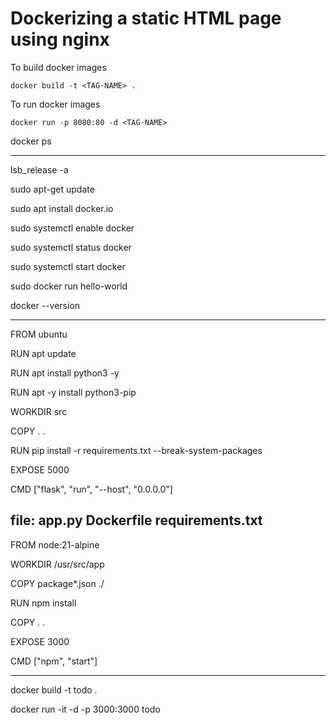 # Dockerizing a static HTML page using nginx

To build docker images

```
docker build -t <TAG-NAME> .
```

To run docker images

```
docker run -p 8080:80 -d <TAG-NAME>
```


docker ps

-------------

lsb_release -a

sudo apt-get update

sudo apt install docker.io

sudo systemctl enable docker

sudo systemctl status docker

sudo systemctl start docker

sudo docker run hello-world

docker --version

--------------------
FROM ubuntu

RUN apt update

RUN apt install python3 -y

RUN apt -y install python3-pip

WORKDIR src

COPY . .

RUN pip install -r requirements.txt --break-system-packages

EXPOSE 5000

CMD ["flask", "run", "--host", "0.0.0.0"]


file: app.py  Dockerfile  requirements.txt
------------------------------------------------

FROM node:21-alpine

WORKDIR /usr/src/app

COPY package*.json ./

RUN npm install

COPY . .

EXPOSE 3000

CMD ["npm", "start"]

--------------------------


docker build -t todo .

docker run -it -d -p 3000:3000 todo
